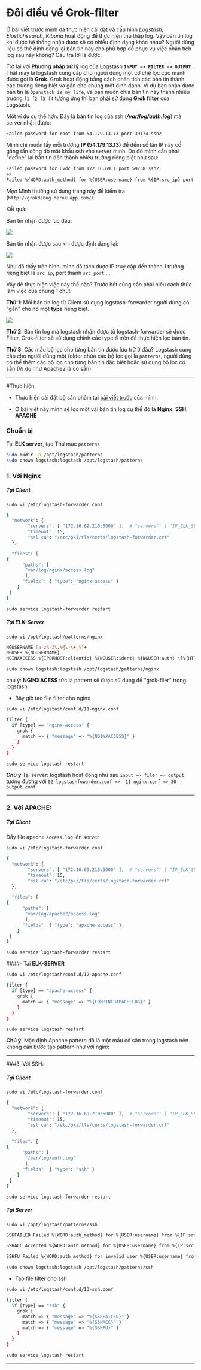 # Đôi điều về Grok-filter

Ở bài viết [trước](https://github.com/huytm/ELK---STACK/blob/master/README.md) mình đã thực hiện cài đặt và cấu hình *Logstash*, *Elastichsearch*, *Kibana* hoạt động để thực hiện thu thập log. Vậy bản tin log khi được hệ thống nhận được sẽ có nhiều định dạng khác nhau? Người dùng liệu có thể định dạng lại bản tin này cho phù hợp để phục vụ việc phân tích log sau này không? Câu trả lời là được.

Trở lại với **Phương pháp xử lý** log của Logstash **`INPUT => FILTER => OUTPUT`** . Thật may là logstash cung cấp cho người dùng một cơ chế lọc cực mạnh được gọi là **Grok**. Grok hoạt động bằng cách phân tích các bản tin thành các trường riêng biệt và gán cho chúng một định danh. Ví dụ bạn nhận được bản tin là `Openstack is my life`, và bạn muốn chia bản tin này thành nhiều trường `f1 f2 f3 f4` tương ứng thì bạn phải sử dụng **Grok filter** của Logstash.

Một ví dụ cụ thể hơn: Đây là bản tin log của ssh (***/var/log/auth.log***) mà server nhận được:

`Failed password for root from 54.179.13.13 port 39174 ssh2`

Mình chỉ muốn lấy mỗi trường **IP (54.179.13.13)** để đếm số lần IP này cố gắng tấn công dò mật khẩu ssh vào server mình. Do đó mình cần phải "define" lại bản tin đến thành nhiều trường riêng biệt như sau:

```sh
Failed password for uvdc from 172.16.69.1 port 59738 ssh2
=>
Failed %{WORD:auth_method} for %{USER:username} from %{IP:src_ip} port %{INT:src_port} ssh2

```

*Mẹo* Mình thường sử dụng trang này để kiểm tra (`http://grokdebug.herokuapp.com/`)

Kết quả:

Bản tin nhận được lúc đầu:

<img src="http://i.imgur.com/goVH1Am.png">

Bản tin nhận được sau khi được định dạng lại:

<img src="http://i.imgur.com/WfW18Vm.png">

Như đã thấy trên hình, mình đã tách được IP truy cập đến thành 1 trường riêng biệt là `src_ip`, port thành `src_port` ...

Vậy để thực hiện việc này thế nào? Trước hết cũng cần phải hiểu cách thức làm việc của chúng 1 chút

**Thứ 1**: Mỗi bản tin log từ Client sử dụng logstash-forwarder người dùng có "gắn" cho nó một **type** riêng biệt.

<img src="http://i.imgur.com/FuIOiU1.png">

**Thứ 2**: Bản tin log mà logstash nhận được từ logstash-forwarder sẽ được Filter, Grok-filter sẽ sử dụng chính các type ở trên để thực hiện lọc bản tin.

**Thứ 3**: Các mẫu bộ lọc cho từng bản tin được lưu trữ ở đâu? Logstash cung cấp cho người dùng một folder chứa các bộ lọc gọi là `patterns`, người dùng có thể thêm các bộ lọc cho từng bản tin đặc biệt hoặc sử dụng bộ lọc có sẵn (Ví dụ như Apache2 là có sẵn).

---

#Thực hiện

- Thực hiện cài đặt bộ sản phẩm tại [bài viết trước](https://github.com/huytm/ELK---STACK/blob/master/README.md) của mình.

- Ở bài viết này mình sẽ lọc một vài bản tin log cụ thể đó là **Nginx**, **SSH**, **APACHE**

### Chuẩn bị

Tại **ELK server**, tạo Thư mục `patterns`

```sh
sudo mkdir -p /opt/logstash/patterns
sudo chown logstash:logstash /opt/logstash/patterns
```

### 1. Với Nginx

##### Tại **Client**

`sudo vi /etc/logstash-forwarder.conf`

```sh
{
  "network": {
        "servers": [ "172.16.69.210:5000" ],  # "servers": [ "IP_ELK_SERVER:PORT" ]
        "timeout": 15,
        "ssl ca": "/etc/pki/tls/certs/logstash-forwarder.crt" 
  },

  "files": [
{
      "paths": [
       "var/log/nginx/access.log"
       ],
      "fields": { "type": "nginx-access" }
    }
 ]
}

```

`sudo service logstash-forwarder restart`

##### Tại **ELK-Server**

`sudo vi /opt/logstash/patterns/nginx`

```sh
NGUSERNAME [a-zA-Z\.\@\-\+_%]+
NGUSER %{NGUSERNAME}
NGINXACCESS %{IPORHOST:clientip} %{NGUSER:ident} %{NGUSER:auth} \[%{HTTPDATE:timestamp}\] "%{WORD:verb} %{URIPATHPARAM:request} HTTP/%{NUMBER:httpversion}" %{NUMBER:response} (?:%{NUMBER:bytes}|-) (?:"(?:%{URI:referrer}|-)"|%{QS:referrer}) %{QS:agent}

```

`sudo chown logstash:logstash /opt/logstash/patterns/nginx`

chú ý: **NGINXACESS** tức là pattern sẽ được sử dụng để "grok-filer" trong logstash

- Bây giờ tạo file filter cho nginx

`sudo vi /etc/logstash/conf.d/11-nginx.conf`

```sh
filter {
  if [type] == "nginx-access" {
    grok {
      match => { "message" => "%{NGINXACCESS}" }
    }
  }
}

```

`sudo service logstash restart`

***Chú ý*** Tại server: logstash hoạt động như sau `input => filer => output` tương đương với `02-logstashfowarder.conf =>  11-nginx.conf => 30-output.conf`

---

### 2. Với APACHE:

##### Tại **Client**

Đẩy file apache `access.log` lên server

`sudo vi /etc/logstash-forwarder.conf`

```sh
{
  "network": {
        "servers": [ "172.16.69.210:5000" ],  # "servers": [ "IP_ELK_SERVER:PORT" ]
        "timeout": 15,
        "ssl ca": "/etc/pki/tls/certs/logstash-forwarder.crt" 
  },

  "files": [
{
      "paths": [
       "var/log/apache2/access.log"
       ],
      "fields": { "type": "apache-access" }
    }
 ]
}

```

`sudo service logstash-forwarder restart`

 ####- Tại **ELK-SERVER**

`sudo vi /etc/logstash/conf.d/12-apache.conf`

```sh
filter {
  if [type] == "apache-access" {
    grok {
      match => { "message" => "%{COMBINEDAPACHELOG}" }
    }
  }
}
```

`sudo service logstash restart`

**Chú ý**: Mặc định Apache pattern đã là một mẫu có sẵn trong logstash nên không cần bước tạo pattern như với nginx


---

###3. Với SSH:

 ##### Tại **Client**

`sudo vi /etc/logstash-forwarder.conf`

```sh
{
  "network": {
        "servers": [ "172.16.69.210:5000" ],  # "servers": [ "IP_ELK_SERVER:PORT" ]
        "timeout": 15,
        "ssl ca": "/etc/pki/tls/certs/logstash-forwarder.crt" 
  },

  "files": [
{
      "paths": [
       "/var/log/auth.log"
       ],
      "fields": { "type": "ssh" }
    }
 ]
}

```

`sudo service logstash-forwarder restart`


 ##### Tại **Server**

`sudo vi /opt/logstash/patterns/ssh`

```sh
SSHFAILED Failed %{WORD:auth_method} for %{USER:username} from %{IP:src_ip} port %{INT:src_port} ssh2

SSHACC Accepted %{WORD:auth_method} for %{USER:username} from %{IP:src_ip} port %{INT:src_port} ssh2

SSHFU Failed %{WORD:auth_method} for invalid user %{USER:username} from %{IP:src_ip} port %{INT:src_port} ssh2
```

`sudo chown logstash:logstash /opt/logstash/patterns/ssh`

- Tạo file filter cho ssh

`sudo vi /etc/logstash/conf.d/13-ssh.conf`

```sh
filter {
  if [type] == "ssh" {
    grok {
      match => { "message" => "%{SSHFAILED}" }
      match => { "message" => "%{SSHACC}" }
      match => { "message" => "%{SSHFU}" }    
    } 
  }
}

```

`sudo service logstash restart`

--- 




